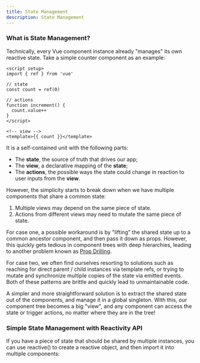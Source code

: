 ```yaml
---
title: State Management
description: State Management
---
```


### What is State Management?​
Technically, every Vue component instance already "manages" its own reactive state. Take a simple counter component as an example:

```
<script setup>
import { ref } from 'vue'

// state
const count = ref(0)

// actions
function increment() {
  count.value++
}
</script>

<!-- view -->
<template>{{ count }}</template>
```

It is a self-contained unit with the following parts:

- The **state**, the source of truth that drives our app;
- The **view**, a declarative mapping of the **state**;
- The **actions**, the possible ways the state could change in reaction to user inputs from the **view**.

However, the simplicity starts to break down when we have multiple components that share a common state:

1. Multiple views may depend on the same piece of state.
2. Actions from different views may need to mutate the same piece of state.

For case one, a possible workaround is by "lifting" the shared state up to a common ancestor component, and then pass it down as props. However, this quickly gets tedious in component trees with deep hierarchies, leading to another problem known as [Prop Drilling](https://vuejs.org/guide/components/provide-inject.html#prop-drilling).

For case two, we often find ourselves resorting to solutions such as reaching for direct parent / child instances via template refs, or trying to mutate and synchronize multiple copies of the state via emitted events. Both of these patterns are brittle and quickly lead to unmaintainable code.

A simpler and more straightforward solution is to extract the shared state out of the components, and manage it in a global singleton. With this, our component tree becomes a big "view", and any component can access the state or trigger actions, no matter where they are in the tree!

### Simple State Management with Reactivity API​
If you have a piece of state that should be shared by multiple instances, you can use reactive() to create a reactive object, and then import it into multiple components: